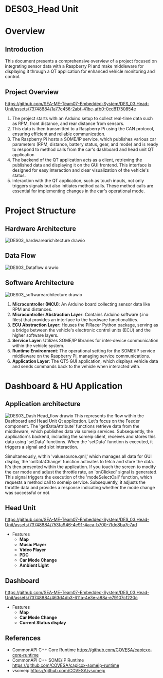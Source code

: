 # DES03_Head Unit

# Overview

## Introduction

This document presents a comprehensive overview of a project focused on integrating sensor data with a Raspberry Pi and make middleware for displaying it through a QT application for enhanced vehicle monitoring and control.

## Project Overview

https://github.com/SEA-ME-Team07-Embedded-System/DES_03.Head-Unit/assets/73748884/1a77c456-2abf-41be-afb0-0cd81750854e

1. The project starts with an Arduino setup to collect real-time data such as RPM, front distance, and rear distance from sensors. 
2. This data is then transmitted to a Raspberry Pi using the CAN protocol, ensuring efficient and reliable communication.
3. The Raspberry Pi hosts a SOME/IP service, which publishes various car parameters (RPM, distance, battery status, gear, and mode) and is ready to respond to method calls from the car's dashboard and head unit QT application
4. The backend of the QT application acts as a client, retrieving the published data and displaying it on the GUI frontend. This interface is designed for easy interaction and clear visualization of the vehicle's status.
5. Interaction with the QT application, such as touch inputs, not only triggers signals but also initiates method calls. These method calls are essential for implementing changes in the car's operational mode.

# Project Structure

## Hardware Architecture

![DES03_hardwarearichitecture drawio](https://github.com/SEA-ME-Team07-Embedded-System/DES_03.Head-Unit/assets/73748884/4d9710af-88d0-4060-ba2c-95ff1299cfbe)

## Data Flow

![DES03_Dataflow drawio](https://github.com/SEA-ME-Team07-Embedded-System/DES_03.Head-Unit/assets/73748884/fd5095f4-0e6e-4763-a675-de7eda0e4e17)

## Software Architecture

![DES03_softwarearchitecture drawio](https://github.com/SEA-ME-Team07-Embedded-System/DES_03.Head-Unit/assets/73748884/117686e4-ed3a-49b3-b2d2-4a8b19b238bb)

1. **Microcontroller (MCU)**: An Arduino board collecting sensor data like RPM and distances.
2. **Microcontroller Abstraction Layer**: Contains Arduino software (.ino files) that provides an interface to the hardware functionalities.
3. **ECU Abstraction Layer**: Houses the PiRacer Python package, serving as a bridge between the vehicle's electronic control units (ECU) and the higher software layers.
4. **Service Layer**: Utilizes SOME/IP libraries for inter-device communication within the vehicle system.
5. **Runtime Environment**: The operational setting for the SOME/IP service middleware on the Raspberry Pi, managing service communications.
6. **Application Layer**: The QT5 GUI application, which displays vehicle data and sends commands back to the vehicle when interacted with.

# Dashboard & HU Application

## Application architecture

![DES03_Dash Head_flow drawio](https://github.com/SEA-ME-Team07-Embedded-System/DES_03.Head-Unit/assets/73748884/1813efdf-9925-4e8d-8f97-ff29885a72d9)
This represents the flow within the Dashboard and Head Unit Qt application. Let's focus on the Feeder component. The 'getDataAttribute' functions retrieve data from the middleware, which publishes data via someip services. Subsequently, the application's backend, including the someip client, receives and stores this data using 'setData' functions. When the 'setData' function is executed, it triggers a signal and slot interaction. 

Simultaneously, within 'valuesource.qml,' which manages all data for GUI display, the 'onDataChange' function activates to fetch and store the data. It's then presented within the application. If you touch the screen to modify the car mode and adjust the throttle rate, an 'onClicked' signal is generated. This signal triggers the execution of the 'modeSelectCall' function, which requests a method call to someip service. Subsequently, it adjusts the throttle data and provides a response indicating whether the mode change was successful or not.

## Head Unit

https://github.com/SEA-ME-Team07-Embedded-System/DES_03.Head-Unit/assets/73748884/753fa946-4e91-4aca-b700-7fdc8ba7c7ad

- Features
    - **Map**
    - **Music Player**
    - **Video Player**
    - **PDC**
    - **Car Mode Change**
    - **Ambient Light**
## Dashboard

https://github.com/SEA-ME-Team07-Embedded-System/DES_03.Head-Unit/assets/73748884/463d4db3-611a-4e3e-a88a-e79107cf220c

- Features
    - **Map**
    - **Car Mode Change**
    - **Current Status display**
  
## References

* CommonAPI C++ Core Runtime
https://github.com/COVESA/capicxx-core-runtime
* CommonAPI C++ SOME/IP Runtime
https://github.com/COVESA/capicxx-someip-runtime
* vsomeip
https://github.com/COVESA/vsomeip
